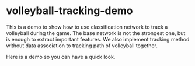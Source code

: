 # volleyball-tracking-demo

This is a demo to show how to use classification network to track a volleyball during the game. The base network is not the strongest one, but is enough to extract important features. We also implement tracking method without data association to tracking path of volleyball together.

Here is a demo so you can have a quick look.

<p align="center">
    <img width=600 height=337 src="https://user-images.githubusercontent.com/19630616/110910882-e3f26980-834c-11eb-816a-6f3d90a78cf4.mp4/>
</p>

